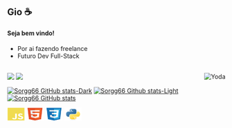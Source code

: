 ## Gio :coffee:
#### Seja bem vindo!
- Por ai fazendo freelance
- Futuro Dev Full-Stack
<div style="display: inline_block"><br>
<img align="right" alt="Yoda" src="https://media.tenor.com/VB2oZ6VnfgEAAAAj/baby-yoda-star-wars.gif"
</div>
<div>
  <a href="https://steamcommunity.com/id/ourhouse666/" target="_blank"><img src="https://img.shields.io/badge/Steam-000000?style=for-the-badge&logo=steam&logoColor=white" target="_blank"></a>
  <a href="https://www.instagram.com/giotoledo_/" target="_blank"><img src="https://img.shields.io/badge/-Instagram-%23E4405F?style=for-the-badge&logo=instagram&logoColor=white" target="_blank"></a>
</div>

[![Sorgg66 GitHub stats-Dark](https://github-readme-stats.vercel.app/api?username=Sorgg66&show_icons=true&theme=dark#gh-dark-mode-only)](https://github.com/anuraghazra/github-readme-stats#gh-dark-mode-only)
[![Sorgg66 Github stats-Light](https://github-readme-stats.vercel.app/api?username=Sorgg66&show_icons=true&theme=default#gh-light-mode-only)](https://github.com/anuraghazra/github-readme-stats#gh-light-mode-only)
[![Sorgg66 GitHub stats](https://github-readme-stats.vercel.app/api/top-langs/?username=Sorgg66&layout=compact&theme=dark)](https://github.com/anuraghazra/github-readme-stats)
<div style ="display: inline_block"<br>
<img align="center" alt="Js" height="30" width="40" src="https://raw.githubusercontent.com/devicons/devicon/master/icons/javascript/javascript-plain.svg">
<img align="center" alt="HTML" height="30" width="40" src="https://raw.githubusercontent.com/devicons/devicon/master/icons/html5/html5-original.svg">
<img align="center" alt="CSS" height="30" width="40" src="https://raw.githubusercontent.com/devicons/devicon/master/icons/css3/css3-original.svg">
<img align="center" alt="Python" height="30" width="40" src="https://raw.githubusercontent.com/devicons/devicon/master/icons/python/python-original.svg">
</div>
  

